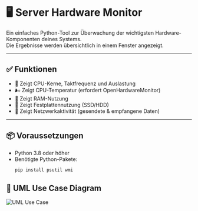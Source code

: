 # 🖥️ Server Hardware Monitor

Ein einfaches Python-Tool zur Überwachung der wichtigsten Hardware-Komponenten deines Systems.  
Die Ergebnisse werden übersichtlich in einem Fenster angezeigt.

---

## ✅ Funktionen

- 🧠 Zeigt CPU-Kerne, Taktfrequenz und Auslastung
- 🌬️ Zeigt CPU-Temperatur (erfordert OpenHardwareMonitor)
- 💾 Zeigt RAM-Nutzung
- 💽 Zeigt Festplattennutzung (SSD/HDD)
- 📡 Zeigt Netzwerkaktivität (gesendete & empfangene Daten)

---

## 📦 Voraussetzungen

- Python 3.8 oder höher
- Benötigte Python-Pakete:
  ```bash
  pip install psutil wmi

## 📌 UML Use Case Diagram

![UML Use Case](useCase.png)
